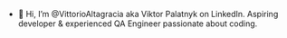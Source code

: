 - 👋 Hi, I’m @VittorioAltagracia aka Viktor Palatnyk on LinkedIn. Aspiring developer & experienced QA Engineer passionate about coding.


<!---
VittorioAltagracia/VittorioAltagracia is a ✨ special ✨ repository because its `README.md` (this file) appears on your GitHub profile.
You can click the Preview link to take a look at your changes.
--->
